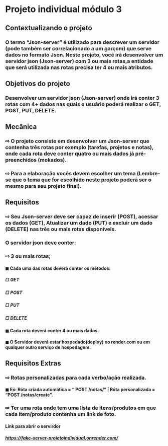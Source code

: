 # Projeto individual módulo 3
## Contextualizando o projeto
### O termo “Json-server” é utilizado para descrever um servidor (pode também ser correlacionado a um garçom) que serve dados no formato Json. Neste projeto, você irá desenvolver um servidor json (Json-server) com 3 ou mais rotas,a entidade que será utilizada nas rotas precisa ter 4 ou mais atributos.
## Objetivos do projeto
### Desenvolver um servidor json (Json-server) onde irá conter 3 rotas com 4+ dados nas quais o usuário poderá realizar o GET, POST, PUT, DELETE.
## Mecânica
### ⇨ O projeto consiste em desenvolver um Json-server que contenha três rotas por exemplo (tarefas, projetos e notas), onde cada rota deve conter quatro ou mais dados já pré-preenchidos (mokados).
### ⇨ Para a elaboração vocês devem escolher um tema (Lembre-se que o tema que for escolhido neste projeto poderá ser o mesmo para seu projeto final).
## Requisitos 
### ⇨ Seu Json-server deve ser capaz de inserir (POST), acessar os dados (GET), Atualizar um dado (PUT) e excluir um dado (DELETE) nas três ou mais rotas disponíveis.
### O servidor json deve conter:
### ⇨ 3 ou mais rotas;
####    ◼ Cada uma das rotas deverá conter os métodos:
#####       □ GET
#####       □ POST
#####       □ PUT
#####       □ DELETE
####    ◼ Cada rota deverá conter 4 ou mais dados.
####    ◼ O Servidor deverá estar hospedado(deploy) no render.com ou em qualquer outro serviço de hospedagem.
## Requisitos Extras
### ⇨ Rotas personalizadas para cada verbo/ação realizada.
####    ◼ Ex: Rota criada automática = “ POST /notas/” | Rota personalizada = “POST /notas/create”.
### ⇨ Ter uma rota onde tem uma lista de itens/produtos em que cada item/produto contenha um link de foto.


#### Link para abrir o servirdor
##### https://fake-server-projetoindividual.onrender.com/